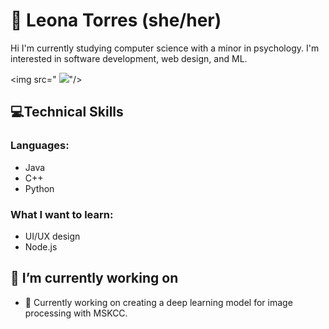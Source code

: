 # 🦦 Leona Torres (she/her)

<p align = "left">
 Hi I'm currently studying computer science with a minor in psychology. I'm interested in software development, web design, and ML. 
 </p>


 <img src=" <img src="https://media3.giphy.com/media/aUovxH8Vf9qDu/giphy.gif"/>"/>


## 💻Technical Skills
### Languages:
* Java
* C++
* Python

### What I want to learn:
* UI/UX design
* Node.js


## 🔭 I’m currently working on 
- 🌱 Currently working on creating a deep learning model for image processing with MSKCC. 


 
